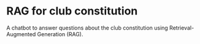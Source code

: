 # RAG for club constitution 
 A chatbot to answer questions about the club constitution using Retrieval-Augmented Generation (RAG).
